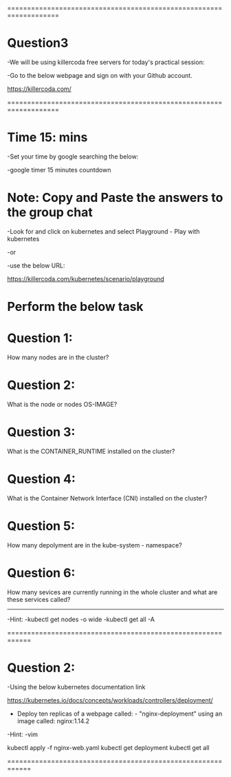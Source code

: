 ===================================================================
# Question3

-We will be using killercoda free servers for today's practical session:

-Go to the below webpage and sign on with your Github account.   

https://killercoda.com/

===================================================================

# Time 15: mins 

-Set your time by google searching the below:

-google timer 15 minutes countdown


# Note: Copy and Paste the answers to the group chat

-Look for and click on kubernetes and select Playground - Play with kubernetes

-or 

-use the below URL:

https://killercoda.com/kubernetes/scenario/playground

# Perform the below task

# Question 1:
How many nodes are in the cluster?

# Question 2:
What is the node or nodes OS-IMAGE?

# Question 3:
What is the CONTAINER_RUNTIME installed on the cluster?

# Question 4:
What is the Container Network Interface (CNI) installed on the cluster?

# Question 5:
How many depolyment are in the kube-system - namespace? 

# Question 6:
How many sevices are currently running in the whole cluster and what are these services called? 

----

-Hint:
-kubectl get nodes -o wide
-kubectl get all -A


============================================================

# Question 2:

-Using the below kubernetes documentation link

https://kubernetes.io/docs/concepts/workloads/controllers/deployment/

- Deploy ten replicas of a webpage called: - "nginx-deployment" using an image called: nginx:1.14.2


-Hint:
-vim

  kubectl apply -f nginx-web.yaml
  kubectl get deployment
  kubectl get all

============================================================
